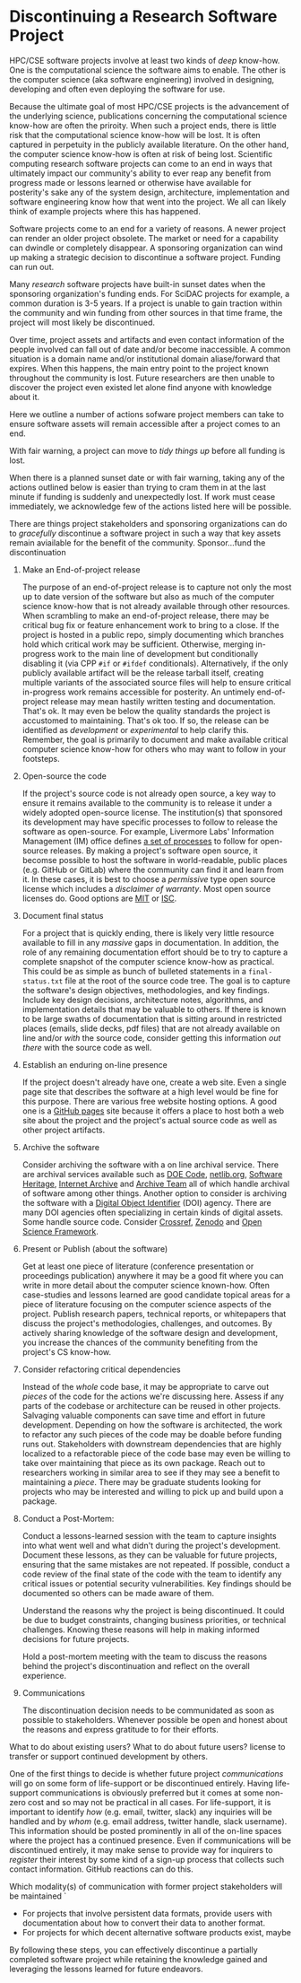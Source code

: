 # Discontinuing a Research Software Project

HPC/CSE software projects involve at least two kinds of *deep* know-how.
One is the computational science the software aims to enable.
The other is the computer science (aka software engineering) involved in designing, developing and often even deploying the software for use.

Because the ultimate goal of most HPC/CSE projects is the advancement of the underlying science, publications concerning the computational science know-how are often the priroity.
When such a project ends, there is little risk that the computational science know-how will be lost.
It is often captured in perpetuity in the publicly available literature.
On the other hand, the computer science know-how is often at risk of being lost.
Scientific computing research software projects can come to an end in ways that ultimately impact our community's ability to ever reap any benefit from progress made or lessons learned or otherwise have available for posterity's sake any of the system design, architecture, implementation and software engineering know how that went into the project.
We all can likely think of example projects where this has happened.

Software projects come to an end for a variety of reasons.
A newer project can render an older project obsolete.
The market or need for a capability can dwindle or completely disappear.
A sponsoring organization can wind up making a strategic decision to discontinue a software project.
Funding can run out.

Many *research* software projects have built-in sunset dates when the sponsoring organization's funding ends.
For SciDAC projects for example, a common duration is 3-5 years.
If a project is unable to gain traction within the community and win funding from other sources in that time frame, the project will most likely be discontinued.

Over time, project assets and artifacts and even contact information of the people involved can fall out of date and/or become inaccessible.
A common situation is a domain name and/or institutional domain aliase/forward that expires.
When this happens, the main entry point to the project known throughout the community is lost.
Future researchers are then unable to discover the project even existed let alone find anyone with knowledge about it.

Here we outline a number of actions sofware project members can take to ensure software assets will remain accessible after a project comes to an end.

With fair warning, a project can move to *tidy things up* before all funding is lost.

When there is a planned sunset date or with fair warning, taking any of the actions outlined below is easier than trying to cram them in at the last minute if funding is suddenly and unexpectedly lost.
If work must cease immediately, we acknowledge few of the actions listed here will be possible.

There are things project stakeholders and sponsoring organizations can do to *gracefully* 
discontinue a software project in such a way that key assets remain aviailable for
the benefit of the community.
Sponsor...fund the discontinuation

1. Make an End-of-project release

   The purpose of an end-of-project release is to capture not only the most up to date version of the software but also as much of the computer science know-how that is not already available through other resources.
   When scrambling to make an end-of-project release, there may be critical bug fix or feature enhancement work to bring to a close.
   If the project is hosted in a public repo, simply documenting which branches hold which critical work may be sufficient.
   Otherwise, merging in-progress work to the main line of development but conditionally disabling it (via CPP `#if` or `#ifdef` conditionals).
   Alternatively, if the only publicly available artifact will be the release tarball itself, creating multiple variants of the associated source files will help to ensure critical in-progress work remains accessible for posterity.
   An untimely end-of-project release may mean hastily written testing and documentation.
   That's ok.
   It may even be below the quality standards the project is accustomed to maintaining.
   That's ok too.
   If so, the release can be identified as *development* or *experimental* to help clarify this.
   Remember, the goal is primarily to document and make available critical computer science know-how for others who may want to follow in your footsteps.

1. Open-source the code

   If the project's source code is not already open source, a key way to ensure it remains available to the community is to release it under a widely adopted open-source license.
   The institution(s) that sponsored its development may have specific processes to follow to release the software as open-source.
   For example, Livermore Labs' Information Management (IM) office defines [a set of processes](https://computing.llnl.gov/sites/default/files/COMP_Poster_OSS.pdf) to follow for open-source releases.
   By making a project's software open source, it becomse possible to host the software in world-readable, public places (e.g. GitHub or GitLab) where the community can find it and learn from it.
   In these cases, it is best to choose a *permissive* type open source license which includes a *disclaimer of warranty*.
   Most open source licenses do. 
   Good options are [MIT](https://opensource.org/license/mit/) or [ISC](https://www.isc.org/licenses/).

1. Document final status

   For a project that is quickly ending, there is likely very little resource available to fill in any *massive* gaps in documentation.
   In addition, the role of any remaining documentation effort should be to try to capture a complete snapshot of the computer science know-how as practical.
   This could be as simple as bunch of bulleted statements in a `final-status.txt` file at the root of the source code tree. 
   The goal is to capture the software's design objectives, methodologies, and key findings.
   Include key design decisions, architecture notes, algorithms, and implementation details that may be valuable to others.
   If there is known to be large swaths of documentation that is sitting around in restricted places (emails, slide decks, pdf files) that are not already available on line and/or *with* the source code, consider getting this information *out there* with the source code as well.

1. Establish an enduring on-line presence

   If the project doesn't already have one, create a web site.
   Even a single page site that describes the software at a high level would be fine for this purpose.
   There are various free website hosting options.
   A good one is a [GitHub pages](https://docs.github.com/en/pages/getting-started-with-github-pages/about-github-pages#) site because it offers a place to host both a web site about the project and the project's actual source code as well as other project artifacts.

1. Archive the software

   Consider archiving the software with a on line archival service.
   There are archival services available such as [DOE Code](https://www.code.gov), [netlib.org](https://netlib.org), [Software Heritage](https://www.softwareheritage.org), [Internet Archive](https://archive.org) and [Archive Team](https://wiki.archiveteam.org/index.php/Main_Page) all of which handle archival of software among other things.
   Another option to consider is archiving the software with a [Digital Object Identifier](https://bssw.io/items/persistent-identifiers-for-software-in-scientific-computing) (DOI) agency.
   There are many DOI agencies often specializing in certain kinds of digital assets.
   Some handle source code.
   Consider [Crossref](https://www.crossref.org), [Zenodo](https://zenodo.org) and [Open Science Framework](https://osf.io).

1. Present or Publish (about the software)

   Get at least one piece of literature (conference presentation or proceedings publication) anywhere it may be a good fit where you can write in more detail about the computer science known-how.
   Often case-studies and lessons learned are good candidate topical areas for a piece of literature focusing on the computer science aspects of the project.
   Publish research papers, technical reports, or whitepapers that discuss the project's methodologies, challenges, and outcomes.
   By actively sharing knowledge of the software design and development, you increase the chances of the community benefiting from the project's CS know-how.

1. Consider refactoring critical dependencies

   Instead of the *whole* code base, it may be appropriate to carve out *pieces* of the code for the actions we're discussing here.
   Assess if any parts of the codebase or architecture can be reused in other projects.
   Salvaging valuable components can save time and effort in future development.
   Depending on how the software is architected, the work to refactor any such pieces of the code may be doable before funding runs out.
   Stakeholders with downstream dependencies that are highly localized to a refactorable piece of the code base may even be willing to take over maintaining that piece as its own package.
   Reach out to researchers working in similar area to see if they may see a benefit to maintaining a *piece*.
   There may be graduate students looking for projects who may be interested and willing to pick up and build upon a package.

1. Conduct a Post-Mortem:

   Conduct a lessons-learned session with the team to capture insights into what went well and what didn't during the project's development.
   Document these lessons, as they can be valuable for future projects, ensuring that the same mistakes are not repeated.
   If possible, conduct a code review of the final state of the code with the team to identify any critical issues or potential security vulnerabilities.
   Key findings should be documented so others can be made aware of them.

   Understand the reasons why the project is being discontinued.
   It could be due to budget constraints, changing business priorities, or technical challenges.
   Knowing these reasons will help in making informed decisions for future projects.

   Hold a post-mortem meeting with the team to discuss the reasons behind the project's discontinuation and reflect on the overall experience.

1. Communications

   The discontinuation decision needs to be communidated as soon as possible to stakeholders.
   Whenever possible be open and honest about the reasons and express gratitude to for their efforts.

What to do about existing users? What to do about future users?
license to transfer or support continued development by others.

One of the first things to decide is whether future project *communications* will go on
some form of life-support or be discontinued entirely. Having life-support communications
is obviously preferred but it comes at some non-zero cost and so may not be practical in
all cases. For life-support, it is important to identify *how* (e.g. email, twitter, slack)
any inquiries will be handled and by *whom* (e.g. email address, twitter handle, slack
username). This information should be posted prominently in all of the on-line spaces where
the project has a continued presence. Even if communications will be discontinued entirely,
it may make sense to provide way for inquirers to *register* their interest by some kind of
a sign-up process that collects such contact information.
GitHub reactions can do this.


Which modality(s) of communication with former project stakeholders will
be maintained 
`
* For projects that involve persistent data formats, provide users with documentation
  about how to convert their data to another format.
* For projects for which decent alternative software products exist, maybe 

By following these steps, you can effectively discontinue a partially completed software project while retaining the knowledge gained and leveraging the lessons learned for future endeavors.


